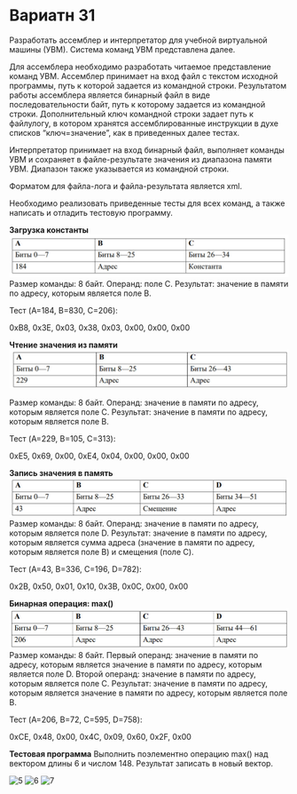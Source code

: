 # **Вариатн 31**
Разработать ассемблер и интерпретатор для учебной виртуальной машины (УВМ). Система команд УВМ представлена далее.

Для ассемблера необходимо разработать читаемое представление команд УВМ. Ассемблер принимает на вход файл с текстом исходной программы, путь к которой задается из командной строки. Результатом работы ассемблера является бинарный файл в виде последовательности байт, путь к которому задается из командной строки. Дополнительный ключ командной строки задает путь к файлулогу, в котором хранятся ассемблированные инструкции в духе списков “ключ=значение”, как в приведенных далее тестах.

Интерпретатор принимает на вход бинарный файл, выполняет команды УВМ и сохраняет в файле-результате значения из диапазона памяти УВМ. Диапазон также указывается из командной строки.

Форматом для файла-лога и файла-результата является xml.

Необходимо реализовать приведенные тесты для всех команд, а также написать и отладить тестовую программу.

**Загрузка константы**
![1](https://github.com/27Marina27/Konf_ypr/blob/main/конф.управление/photo_2024-11-24_14-36-16.jpg)
Размер команды: 8 байт. Операнд: поле C. Результат: значение в памяти по адресу, которым является поле B.

Тест (A=184, B=830, C=206):

0xB8, 0x3E, 0x03, 0x38, 0x03, 0x00, 0x00, 0x00

**Чтение значения из памяти**
![2](https://github.com/27Marina27/Konf_ypr/blob/main/конф.управление/photo_2024-11-24_14-36-28.jpg)

Размер команды: 8 байт. Операнд: значение в памяти по адресу, которым является поле C. Результат: значение в памяти по адресу, которым является поле B.

Тест (A=229, B=105, C=313):

0xE5, 0x69, 0x00, 0xE4, 0x04, 0x00, 0x00, 0x00

**Запись значения в память**
![3](https://github.com/27Marina27/Konf_ypr/blob/main/конф.управление/photo_2024-11-24_14-36-33.jpg)
Размер команды: 8 байт. Операнд: значение в памяти по адресу, которым является поле D. Результат: значение в памяти по адресу, которым является сумма
адреса (значение в памяти по адресу, которым является поле B) и смещения (поле C).

Тест (A=43, B=336, C=196, D=782):

0x2B, 0x50, 0x01, 0x10, 0x3B, 0x0C, 0x00, 0x00

**Бинарная операция: max()**
![4](https://github.com/27Marina27/Konf_ypr/blob/main/конф.управление/photo_2024-11-24_14-36-39.jpg)
Размер команды: 8 байт. Первый операнд: значение в памяти по адресу, которым является значение в памяти по адресу, которым является поле D. Второй операнд: значение в памяти по адресу, которым является поле C. Результат: значение в памяти по адресу, которым является значение в памяти по адресу, которым является поле B.

Тест (A=206, B=72, C=595, D=758):

0xCE, 0x48, 0x00, 0x4C, 0x09, 0x60, 0x2F, 0x00

**Тестовая программа**
Выполнить поэлементно операцию max() над вектором длины 6 и числом 148. Результат записать в новый вектор.


![5]()
![6]()
![7]()

